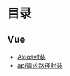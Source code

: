 # 目录
## Vue
* [Axios封装](https://github.com/YangZhiQingYZQ/blog/blob/master/posts/Axios%E5%B0%81%E8%A3%85.md)
* [api请求路径封装]()

